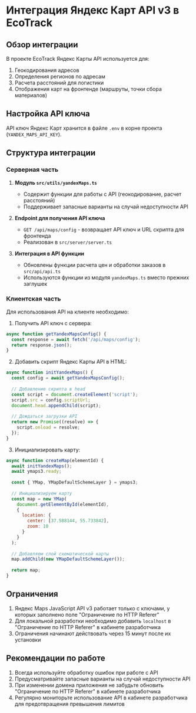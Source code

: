 # Интеграция Яндекс Карт API v3 в EcoTrack

## Обзор интеграции

В проекте EcoTrack Яндекс Карты API используется для:
1. Геокодирования адресов
2. Определения регионов по адресам
3. Расчета расстояний для логистики
4. Отображения карт на фронтенде (маршруты, точки сбора материалов)

## Настройка API ключа

API ключ Яндекс Карт хранится в файле `.env` в корне проекта (`YANDEX_MAPS_API_KEY`).

## Структура интеграции

### Серверная часть

1. **Модуль `src/utils/yandexMaps.ts`**
   - Содержит функции для работы с API (геокодирование, расчет расстояний)
   - Поддерживает запасные варианты на случай недоступности API

2. **Endpoint для получения API ключа**
   - `GET /api/maps/config` - возвращает API ключ и URL скрипта для фронтенда
   - Реализован в `src/server/server.ts`

3. **Интеграция в API функции**
   - Обновлены функции расчета цен и обработки заказов в `src/api/api.ts`
   - Используются функции из модуля `yandexMaps.ts` вместо прежних заглушек

### Клиентская часть

Для использования API на клиенте необходимо:

1. Получить API ключ с сервера:
```javascript
async function getYandexMapsConfig() {
  const response = await fetch('/api/maps/config');
  return response.json();
}
```

2. Добавить скрипт Яндекс Карты API в HTML:
```javascript
async function initYandexMaps() {
  const config = await getYandexMapsConfig();
  
  // Добавление скрипта в head
  const script = document.createElement('script');
  script.src = config.scriptUrl;
  document.head.appendChild(script);
  
  // Дождаться загрузки API
  return new Promise((resolve) => {
    script.onload = resolve;
  });
}
```

3. Инициализировать карту:
```javascript
async function createMap(elementId) {
  await initYandexMaps();
  await ymaps3.ready;
  
  const { YMap, YMapDefaultSchemeLayer } = ymaps3;
  
  // Инициализируем карту
  const map = new YMap(
    document.getElementById(elementId),
    {
      location: {
        center: [37.588144, 55.733842],
        zoom: 10
      }
    }
  );
  
  // Добавляем слой схематической карты
  map.addChild(new YMapDefaultSchemeLayer());
  
  return map;
}
```

## Ограничения

1. Яндекс Maps JavaScript API v3 работает только с ключами, у которых заполнено поле "Ограничение по HTTP Referer"
2. Для локальной разработки необходимо добавить `localhost` в "Ограничение по HTTP Referer" в кабинете разработчика
3. Ограничения начинают действовать через 15 минут после их установки

## Рекомендации по работе

1. Всегда используйте обработку ошибок при работе с API
2. Предусматривайте запасные варианты на случай недоступности API
3. При изменении домена приложения не забудьте обновить "Ограничение по HTTP Referer" в кабинете разработчика
4. Регулярно мониторьте использование API в кабинете разработчика для предотвращения превышения лимитов 